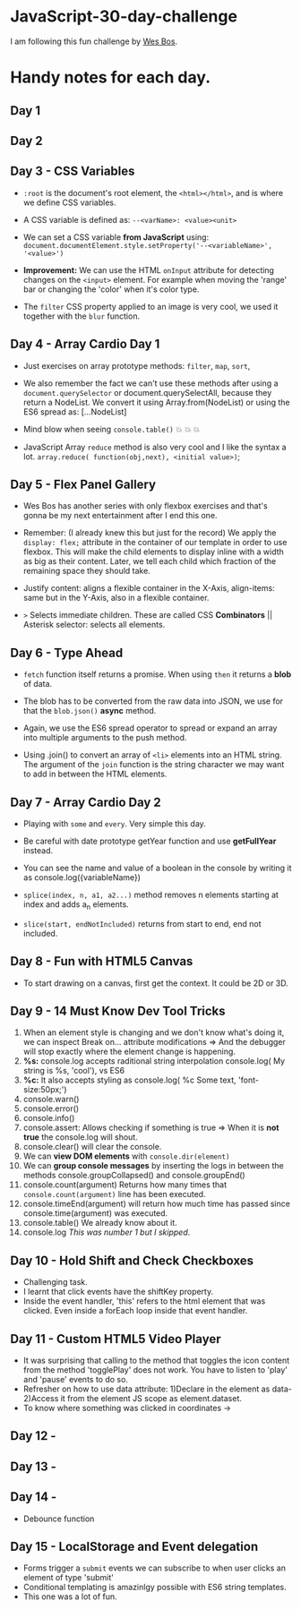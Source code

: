 # JavaScript-30-day-challenge
I am following this fun challenge by [Wes Bos](https://javascript30.com).

# Handy notes for each day.

## Day 1

## Day 2

## Day 3 - CSS Variables

* `:root` is the document's root element, the `<html></html>`, and is where we define CSS variables.

* A CSS variable is defined as: `--<varName>: <value><unit>`

* We can set a CSS variable **from JavaScript** using: `document.documentElement.style.setProperty('--<variableName>', '<value>')`

* **Improvement:** We can use the HTML `onInput` attribute for detecting changes on the `<input>` element. For example when moving the 'range' bar or changing  the 'color' when it's color type.

* The `filter` CSS property applied to an image is very cool, we used it together with the `blur` function.

## Day 4 - Array Cardio Day 1

* Just exercises on array prototype methods: `filter`, `map`, `sort`, 

* We also remember the fact we can't use these methods after using a `document.querySelector` or document.querySelectAll, because they return a NodeList. We convert it using Array.from(NodeList) or using the ES6 spread as: [...NodeList]

* Mind blow when seeing `console.table()`  💥 💥 💥

* JavaScript Array `reduce` method is also very cool and I like the syntax a lot. `array.reduce( function(obj,next), <initial value>)`;

## Day 5 - Flex Panel Gallery

* Wes Bos has another series with only flexbox exercises and that's gonna be my next entertainment after I end this one.

* Remember: (I already knew this but just for the record) We apply the `display: flex;` attribute in the container of our template in order to use flexbox. This will make the child elements to display inline with a width as big as their content. Later, we tell each child which fraction of the remaining space they should take.

* Justify content: aligns a flexible container in the X-Axis, align-items: same but in the Y-Axis, also in a flexible container.

* `>` Selects immediate children. These are called CSS **Combinators** || Asterisk selector: selects all elements.

## Day 6 - Type Ahead

* `fetch` function itself returns a promise. When using `then` it returns a **blob** of data.

* The blob has to be converted from the raw data into JSON, we use for that the `blob.json()` **async** method.

* Again, we use the ES6 spread operator to spread or expand an array into multiple arguments to the push method.

* Using .join() to convert an array of `<li>` elements into an HTML string. The argument of the `join` function is the string character we may want to add in between the HTML elements.

## Day 7 - Array Cardio Day 2

* Playing with `some` and `every`. Very simple this day.

* Be careful with date prototype getYear function and use **getFullYear** instead.

* You can see the name and value of a boolean in the console by writing it as console.log({variableName})

* `splice(index, n, a1, a2...)` method removes n elements starting at index and adds a<sub>n</sub> elements.

* `slice(start, endNotIncluded)` returns  from start to end, end not included.

## Day 8 - Fun with HTML5 Canvas

* To start drawing on a canvas, first get the context. It could be 2D or 3D.

## Day 9 - 14 Must Know Dev Tool Tricks

1. When an element style is changing and we don't know what's doing it, we can inspect Break on... attribute modifications => And the debugger will stop exactly where the element change is happening.
2. **%s:** console.log accepts raditional string interpolation console.log( My string is %s, 'cool'), vs ES6
3. **%c:** It also accepts styling as console.log( %c Some text, 'font-size:50px;')
4. console.warn()
5. console.error()
6. console.info()
7. console.assert: Allows checking if something is true => When it is **not true** the console.log will shout.
8. console.clear() will clear the console.
9. We can **view DOM elements** with `console.dir(element)`
10. We can **group console messages** by inserting the logs in between the methods console.groupCollapsed(<groupName>) and console.groupEnd(<groupName>)
11. console.count(argument) Returns how many times that `console.count(argument)` line has been executed.
12. console.timeEnd(argument) will return how much time has passed since console.time(argument) was executed.
13. console.table() We already know about it.
14. console.log *This was number 1 but I skipped*.

## Day 10 - Hold Shift and Check Checkboxes

* Challenging task.
* I learnt that click events have the shiftKey property.
* Inside the event handler, 'this' refers to the html element that was clicked. Even inside a forEach loop inside that event handler.

## Day 11 - Custom HTML5 Video Player

* It was surprising that calling to the method that toggles the icon content from the method 'togglePlay' does not work.
  You have to listen to 'play' and 'pause' events to do so.
* Refresher on how to use data attribute:
  1)Declare in the element as data-<data name>
  2)Access it from the element JS scope as element.dataset.<data name>
* To know where something was clicked in coordinates ->

## Day 12 -

## Day 13 -

## Day 14 -

* Debounce function

## Day 15 - LocalStorage and Event delegation
* Forms trigger a `submit` events we can subscribe to when user clicks an element of type 'submit'
* Conditional templating is amazinlgy possible with ES6 string templates.
* This one was a lot of fun.


